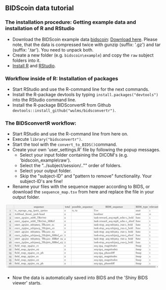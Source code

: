 ## BIDScoin data tutorial

### The installation procedure: Getting example data and installation of R and RStudio

- Download the BIDScoin example data [bidscoin](https://github.com/Donders-Institute/bidscoin): [Download here](https://surfdrive.surf.nl/files/index.php/s/HTxdUbykBZm2cYM/download). Please note, that the data is compressed twice with gunzip (suffix: '.gz') and tar (suffix: '.tar'). You need to unpack both.
- Create a new folder (e.g. `bidscoin\example`) and copy the `raw` subject folders into it. 
- [Install R](https://cran.r-project.org/mirrors.html) and [RStudio](https://www.rstudio.com/products/rstudio/download/}{https://www.rstudio.com/products/rstudio/download/).

### Workflow inside of R: Installation of packages

- Start RStudio and use the R-command line for the next commands.
- Install the R-package devtools by typing `install.packages("devtools")` into the RStudio command line.
- Install the R-package BIDSconvertR from Github `devtools::install_github("wulms/bidsconvertr")`.

### The BIDSconvertR workflow:

- Start RStudio and use the R-command line from here on.
- Execute `library("bidsconvertr")`.
- Start the tool with the `convert_to_BIDS()`command.
- Create your own 'user\_settings.R' file by following the popup messages.
  - Select your input folder containing the DICOM's (e.g. 'bidscoin\_example\raw').
  - Select the "../subject/session/.."" order of folders.
  - Select your output folder.
  - Skip the "subject-ID" and "pattern to remove" functionality. Your subject-ID's are fine!
- Rename your files with the sequence mapper according to BIDS, or download the `sequence_map.tsv` from here and replace the file in your output folder.

![BIDS viewer](../../../inst/figure/BIDScoin_Data_sequence_mapper.PNG)


- Now the data is automatically saved into BIDS and the 'Shiny BIDS viewer' starts.
